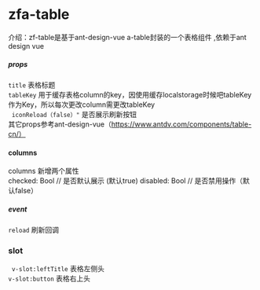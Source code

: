# zfa-table  
介绍：zf-table是基于ant-design-vue a-table封装的一个表格组件 ,依赖于ant design vue

##### props   
`title` 表格标题  
`tableKey` 用于缓存表格column的key，因使用缓存localstorage时候吧tableKey作为Key，所以每次更改column需更改tableKey  
` iconReload（false）"` 是否展示刷新按钮  
其它props参考ant-design-vue（https://www.antdv.com/components/table-cn/）  
#### columns  
columns 新增两个属性   
checked: Bool // 是否默认展示  (默认true)
disabled: Bool // 是否禁用操作（默认false）
##### event  
`reload` 刷新回调  
### slot
` v-slot:leftTitle` 表格左侧头   
`v-slot:button` 表格右上头  
